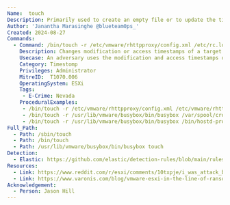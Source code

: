 ```yaml
---
Name:  touch
Description: Primarily used to create an empty file or to update the timestamp (modification and access time) of an existing file without changing its content.
Author: 'Janantha Marasinghe @blueteam0ps_'
Created: 2024-08-27
Commands:
  - Command: /bin/touch -r /etc/vmware/rhttpproxy/config.xml /etc/rc.local.d/local.sh
    Description: Changes modification or access timestamps of a target file based on a reference file.
    Usecase: An adversary uses the modification and access timestamps of a references file and updates the same timestampts of a target file. This is to hinder analysis based on timestamps as the malicious file match the timestamps of a legitimate file.
    Category: Timestomp
    Privileges: Administrator
    MitreID:  T1070.006
    OperatingSystem: ESXi
    Tags:
     - E-Crime: Nevada
    ProceduralExamples:
     - /bin/touch -r /etc/vmware/rhttpproxy/config.xml /etc/vmware/rhttpproxy/endpoints.conf
     - /bin/touch -r /usr/lib/vmware/busybox/bin/busybox /var/spool/cron/crontabs/root
     - /bin/touch -r /usr/lib/vmware/busybox/bin/busybox /bin/hostd-probe.sh
Full_Path:
  - Path: /sbin/touch
  - Path: /bin/touch
  - Path: /usr/lib/vmware/busybox/bin/busybox touch
Detection:
  - Elastic: https://github.com/elastic/detection-rules/blob/main/rules/linux/defense_evasion_esxi_suspicious_timestomp_touch.toml
Resources:
  - Link: https://www.reddit.com/r/esxi/comments/10txpje/i_was_attack_by_esxi_ransomware_and_the_attack/
  - Link: https://www.varonis.com/blog/vmware-esxi-in-the-line-of-ransomware-fire
Acknowledgement:
  - Person: Jason Hill
---
```

